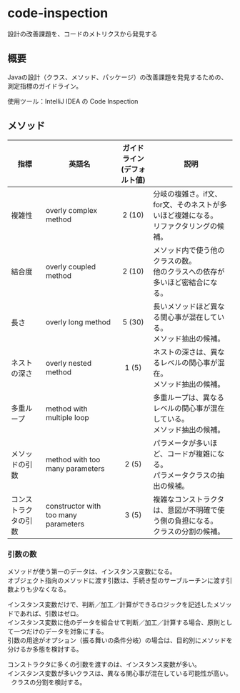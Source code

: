 # code-inspection
設計の改善課題を、コードのメトリクスから発見する

## 概要

Javaの設計（クラス、メソッド、パッケージ）の改善課題を発見するための、測定指標のガイドライン。

使用ツール：IntelliJ IDEA の Code Inspection

## メソッド

指標 | 英語名 | ガイドライン<br>(デフォルト値) | 説明 
--|--|:-------:|--
複雑性|overly complex method|2 (10)|分岐の複雑さ。if文、for文、そのネストが多いほど複雑になる。<br>リファクタリングの候補。
結合度|overly coupled method|2 (10)| メソッド内で使う他のクラスの数。<br>他のクラスへの依存が多いほど密結合になる。
長さ|overly long method|5 (30)|長いメソッドほど異なる関心事が混在している。<br>メソッド抽出の候補。
ネストの深さ|overly nested method|1 (5)|ネストの深さは、異なるレベルの関心事が混在。<br>メソッド抽出の候補。
多重ループ|method with multiple loop| | 多重ループは、異なるレベルの関心事が混在している。<br>メソッド抽出の候補。
メソッドの引数|method with too many parameters|2 (5)|パラメータが多いほど、コードが複雑になる。<br>パラメータクラスの抽出の候補。
コンストラクタの引数|constructor with too many parameters|3 (5)|複雑なコンストラクタは、意図が不明確で使う側の負担になる。<br>クラスの分割の候補。

### 引数の数

メソッドが使う第一のデータは、インスタンス変数になる。  
オブジェクト指向のメソッドに渡す引数は、手続き型のサーブルーチンに渡す引数よりも少なくなる。

インスタンス変数だけで、判断／加工／計算ができるロジックを記述したメソッドであれば、引数はゼロ。  
インスタンス変数に他のデータを組合せて判断／加工／計算する場合、原則として一つだけのデータを対象にする。  
引数の用途がオプション（振る舞いの条件分岐）の場合は、目的別にメソッドを分けるか多態を検討する。

コンストラクタに多くの引数を渡すのは、インスタンス変数が多い。  
インスタンス変数が多いクラスは、異なる関心事が混在している可能性が高い。  
クラスの分割を検討する。


